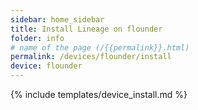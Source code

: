```yaml
---
sidebar: home_sidebar
title: Install Lineage on flounder
folder: info
# name of the page (/{{permalink}}.html)
permalink: /devices/flounder/install
device: flounder
---
```

{% include templates/device_install.md %}
